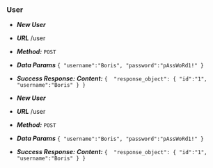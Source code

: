 ### User
* ***New User***
* ***URL***
  /user
* ***Method:***
  `POST`
* ***Data Params***
   `{
      "username":"Boris",
      "password":"pAssWoRd1!"
    }`
* ***Success Response:***
    ***Content:*** 
    `{ 
       "response_object": {
          "id":"1",
          "username":"Boris"
       }
     }`
     
* ***New User***
* ***URL***
  /user
* ***Method:***
  `POST`
* ***Data Params***
   `{
      "username":"Boris",
      "password":"pAssWoRd1!"
    }`
* ***Success Response:***
    ***Content:*** 
    `{ 
       "response_object": {
          "id":"1",
          "username":"Boris"
       }
     }`

